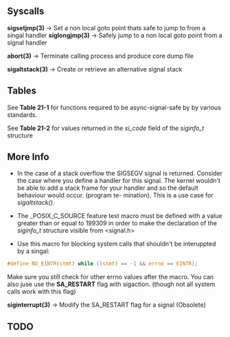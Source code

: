 ## Syscalls

**sigsetjmp(3)** -> Set a non local goto point thats safe to jump to from a singal handler
**siglongjmp(3)** -> Safely jump to a non local goto point from a signal handler

**abort(3)** -> Terminate calling process and produce core dump file

**sigaltstack(3)** -> Create or retrieve an alternative signal stack


## Tables

See **Table 21-1** for functions required to be async-signal-safe by by various standards.

See **Table 21-2** for values returned in the *si_code* field of the *siginfo_t* structure

## More Info

- In the case of a stack overflow the SIGSEGV signal is returned. Consider the case
where you define a handler for this signal. The kernel wouldn't be able to add a
stack frame for your handler and so the default behaviour would occur. (program te-
mination). This is a use case for *sigaltstack()*.

- The _POSIX_C_SOURCE feature test macro must be defined with a value greater than or
equal to 199309 in order to make the declaration of the *siginfo_t* structure visible
from <signal.h>

- Use this macro for blocking system calls that shouldn't be interuppted by a singal:
```c
#define NO_EINTR(stmt) while ((stmt) == -1 && errno == EINTR);
```
Make sure you still check for other errno values after the macro.
You can also juse use the **SA_RESTART** flag with sigaction. (though not all system
calls work with this flag)

**siginterrupt(3)** -> Modify the SA_RESTART flag for a signal (Obsolete)

## TODO

